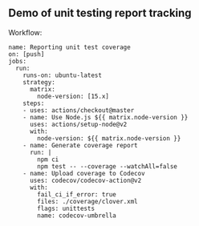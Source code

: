 
## Demo of unit testing report tracking

Workflow:

    name: Reporting unit test coverage
    on: [push]
    jobs:
      run:
        runs-on: ubuntu-latest
        strategy:
          matrix:
            node-version: [15.x]    
        steps:
        - uses: actions/checkout@master
        - name: Use Node.js ${{ matrix.node-version }}
          uses: actions/setup-node@v2
          with:
            node-version: ${{ matrix.node-version }}
        - name: Generate coverage report
          run: |
            npm ci
            npm test -- --coverage --watchAll=false
        - name: Upload coverage to Codecov
          uses: codecov/codecov-action@v2
          with:
            fail_ci_if_error: true
            files: ./coverage/clover.xml
            flags: unittests
            name: codecov-umbrella
